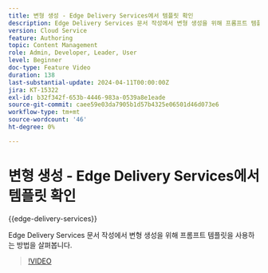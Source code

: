 ```yaml
---
title: 변형 생성 - Edge Delivery Services에서 템플릿 확인
description: Edge Delivery Services 문서 작성에서 변형 생성을 위해 프롬프트 템플릿을 사용하는 방법을 살펴봅니다.
version: Cloud Service
feature: Authoring
topic: Content Management
role: Admin, Developer, Leader, User
level: Beginner
doc-type: Feature Video
duration: 138
last-substantial-update: 2024-04-11T00:00:00Z
jira: KT-15322
exl-id: b32f342f-653b-4446-983a-0539a8e1eade
source-git-commit: caee59e03da7905b1d57b4325e06501d46d073e6
workflow-type: tm+mt
source-wordcount: '46'
ht-degree: 0%

---
```


# 변형 생성 - Edge Delivery Services에서 템플릿 확인

{{edge-delivery-services}}

Edge Delivery Services 문서 작성에서 변형 생성을 위해 프롬프트 템플릿을 사용하는 방법을 살펴봅니다.

>[!VIDEO](https://video.tv.adobe.com/v/3428307/?learn=on)

